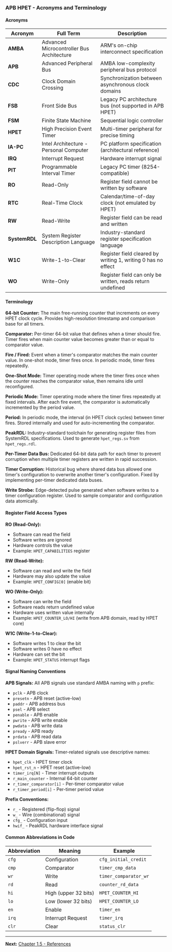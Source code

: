 ### APB HPET - Acronyms and Terminology

#### Acronyms

| Acronym | Full Term | Description |
|---------|-----------|-------------|
| **AMBA** | Advanced Microcontroller Bus Architecture | ARM's on-chip interconnect specification |
| **APB** | Advanced Peripheral Bus | AMBA low-complexity peripheral bus protocol |
| **CDC** | Clock Domain Crossing | Synchronization between asynchronous clock domains |
| **FSB** | Front Side Bus | Legacy PC architecture bus (not supported in APB HPET) |
| **FSM** | Finite State Machine | Sequential logic controller |
| **HPET** | High Precision Event Timer | Multi-timer peripheral for precise timing |
| **IA-PC** | Intel Architecture - Personal Computer | PC platform specification (architectural reference) |
| **IRQ** | Interrupt Request | Hardware interrupt signal |
| **PIT** | Programmable Interval Timer | Legacy PC timer (8254-compatible) |
| **RO** | Read-Only | Register field cannot be written by software |
| **RTC** | Real-Time Clock | Calendar/time-of-day clock (not emulated by HPET) |
| **RW** | Read-Write | Register field can be read and written |
| **SystemRDL** | System Register Description Language | Industry-standard register specification language |
| **W1C** | Write-1-to-Clear | Register field cleared by writing 1, writing 0 has no effect |
| **WO** | Write-Only | Register field can only be written, reads return undefined |

#### Terminology

**64-bit Counter:**
The main free-running counter that increments on every HPET clock cycle. Provides high-resolution timestamp and comparison base for all timers.

**Comparator:**
Per-timer 64-bit value that defines when a timer should fire. Timer fires when main counter value becomes greater than or equal to comparator value.

**Fire / Fired:**
Event when a timer's comparator matches the main counter value. In one-shot mode, timer fires once. In periodic mode, timer fires repeatedly.

**One-Shot Mode:**
Timer operating mode where the timer fires once when the counter reaches the comparator value, then remains idle until reconfigured.

**Periodic Mode:**
Timer operating mode where the timer fires repeatedly at fixed intervals. After each fire event, the comparator is automatically incremented by the period value.

**Period:**
In periodic mode, the interval (in HPET clock cycles) between timer fires. Stored internally and used for auto-incrementing the comparator.

**PeakRDL:**
Industry-standard toolchain for generating register files from SystemRDL specifications. Used to generate `hpet_regs.sv` from `hpet_regs.rdl`.

**Per-Timer Data Bus:**
Dedicated 64-bit data path for each timer to prevent corruption when multiple timer registers are written in rapid succession.

**Timer Corruption:**
Historical bug where shared data bus allowed one timer's configuration to overwrite another timer's configuration. Fixed by implementing per-timer dedicated data buses.

**Write Strobe:**
Edge-detected pulse generated when software writes to a timer configuration register. Used to sample comparator and configuration data atomically.

#### Register Field Access Types

**RO (Read-Only):**
- Software can read the field
- Software writes are ignored
- Hardware controls the value
- Example: `HPET_CAPABILITIES` register

**RW (Read-Write):**
- Software can read and write the field
- Hardware may also update the value
- Example: `HPET_CONFIG[0]` (enable bit)

**WO (Write-Only):**
- Software can write the field
- Software reads return undefined value
- Hardware uses written value internally
- Example: `HPET_COUNTER_LO/HI` (write from APB domain, read by HPET core)

**W1C (Write-1-to-Clear):**
- Software writes 1 to clear the bit
- Software writes 0 have no effect
- Hardware can set the bit
- Example: `HPET_STATUS` interrupt flags

#### Signal Naming Conventions

**APB Signals:**
All APB signals use standard AMBA naming with `p` prefix:
- `pclk` - APB clock
- `presetn` - APB reset (active-low)
- `paddr` - APB address bus
- `psel` - APB select
- `penable` - APB enable
- `pwrite` - APB write enable
- `pwdata` - APB write data
- `pready` - APB ready
- `prdata` - APB read data
- `pslverr` - APB slave error

**HPET Domain Signals:**
Timer-related signals use descriptive names:
- `hpet_clk` - HPET timer clock
- `hpet_rst_n` - HPET reset (active-low)
- `timer_irq[N]` - Timer interrupt outputs
- `r_main_counter` - Internal 64-bit counter
- `r_timer_comparator[i]` - Per-timer comparator value
- `r_timer_period[i]` - Per-timer period value

**Prefix Conventions:**
- `r_` - Registered (flip-flop) signal
- `w_` - Wire (combinational) signal
- `cfg_` - Configuration input
- `hwif_` - PeakRDL hardware interface signal

#### Common Abbreviations in Code

| Abbreviation | Meaning | Example |
|--------------|---------|---------|
| `cfg` | Configuration | `cfg_initial_credit` |
| `cmp` | Comparator | `timer_cmp_data` |
| `wr` | Write | `timer_comparator_wr` |
| `rd` | Read | `counter_rd_data` |
| `hi` | High (upper 32 bits) | `HPET_COUNTER_HI` |
| `lo` | Low (lower 32 bits) | `HPET_COUNTER_LO` |
| `en` | Enable | `timer_en` |
| `irq` | Interrupt Request | `timer_irq` |
| `clr` | Clear | `status_clr` |

---

**Next:** [Chapter 1.5 - References](05_references.md)
